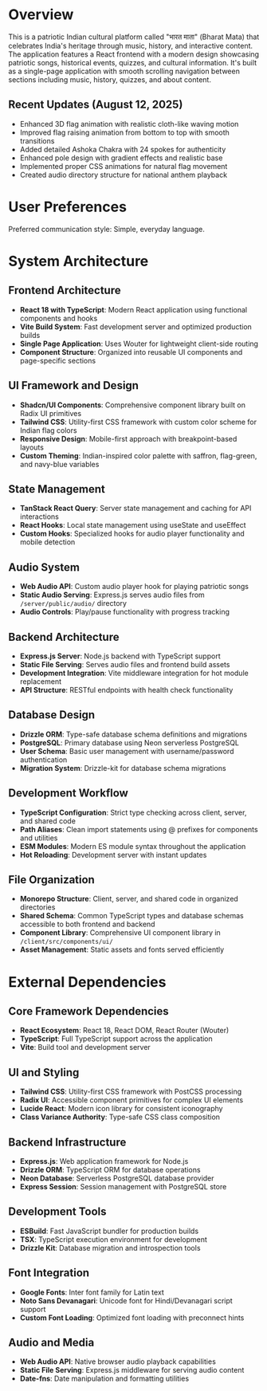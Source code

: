 # Overview

This is a patriotic Indian cultural platform called "भारत माता" (Bharat Mata) that celebrates India's heritage through music, history, and interactive content. The application features a React frontend with a modern design showcasing patriotic songs, historical events, quizzes, and cultural information. It's built as a single-page application with smooth scrolling navigation between sections including music, history, quizzes, and about content.

## Recent Updates (August 12, 2025)
- Enhanced 3D flag animation with realistic cloth-like waving motion
- Improved flag raising animation from bottom to top with smooth transitions
- Added detailed Ashoka Chakra with 24 spokes for authenticity
- Enhanced pole design with gradient effects and realistic base
- Implemented proper CSS animations for natural flag movement
- Created audio directory structure for national anthem playback

# User Preferences

Preferred communication style: Simple, everyday language.

# System Architecture

## Frontend Architecture
- **React 18 with TypeScript**: Modern React application using functional components and hooks
- **Vite Build System**: Fast development server and optimized production builds
- **Single Page Application**: Uses Wouter for lightweight client-side routing
- **Component Structure**: Organized into reusable UI components and page-specific sections

## UI Framework and Design
- **Shadcn/UI Components**: Comprehensive component library built on Radix UI primitives
- **Tailwind CSS**: Utility-first CSS framework with custom color scheme for Indian flag colors
- **Responsive Design**: Mobile-first approach with breakpoint-based layouts
- **Custom Theming**: Indian-inspired color palette with saffron, flag-green, and navy-blue variables

## State Management
- **TanStack React Query**: Server state management and caching for API interactions
- **React Hooks**: Local state management using useState and useEffect
- **Custom Hooks**: Specialized hooks for audio player functionality and mobile detection

## Audio System
- **Web Audio API**: Custom audio player hook for playing patriotic songs
- **Static Audio Serving**: Express.js serves audio files from `/server/public/audio/` directory
- **Audio Controls**: Play/pause functionality with progress tracking

## Backend Architecture
- **Express.js Server**: Node.js backend with TypeScript support
- **Static File Serving**: Serves audio files and frontend build assets
- **Development Integration**: Vite middleware integration for hot module replacement
- **API Structure**: RESTful endpoints with health check functionality

## Database Design
- **Drizzle ORM**: Type-safe database schema definitions and migrations
- **PostgreSQL**: Primary database using Neon serverless PostgreSQL
- **User Schema**: Basic user management with username/password authentication
- **Migration System**: Drizzle-kit for database schema migrations

## Development Workflow
- **TypeScript Configuration**: Strict type checking across client, server, and shared code
- **Path Aliases**: Clean import statements using @ prefixes for components and utilities
- **ESM Modules**: Modern ES module syntax throughout the application
- **Hot Reloading**: Development server with instant updates

## File Organization
- **Monorepo Structure**: Client, server, and shared code in organized directories
- **Shared Schema**: Common TypeScript types and database schemas accessible to both frontend and backend
- **Component Library**: Comprehensive UI component library in `/client/src/components/ui/`
- **Asset Management**: Static assets and fonts served efficiently

# External Dependencies

## Core Framework Dependencies
- **React Ecosystem**: React 18, React DOM, React Router (Wouter)
- **TypeScript**: Full TypeScript support across the application
- **Vite**: Build tool and development server

## UI and Styling
- **Tailwind CSS**: Utility-first CSS framework with PostCSS processing
- **Radix UI**: Accessible component primitives for complex UI elements
- **Lucide React**: Modern icon library for consistent iconography
- **Class Variance Authority**: Type-safe CSS class composition

## Backend Infrastructure
- **Express.js**: Web application framework for Node.js
- **Drizzle ORM**: TypeScript ORM for database operations
- **Neon Database**: Serverless PostgreSQL database provider
- **Express Session**: Session management with PostgreSQL store

## Development Tools
- **ESBuild**: Fast JavaScript bundler for production builds
- **TSX**: TypeScript execution environment for development
- **Drizzle Kit**: Database migration and introspection tools

## Font Integration
- **Google Fonts**: Inter font family for Latin text
- **Noto Sans Devanagari**: Unicode font for Hindi/Devanagari script support
- **Custom Font Loading**: Optimized font loading with preconnect hints

## Audio and Media
- **Web Audio API**: Native browser audio playback capabilities
- **Static File Serving**: Express.js middleware for serving audio content
- **Date-fns**: Date manipulation and formatting utilities